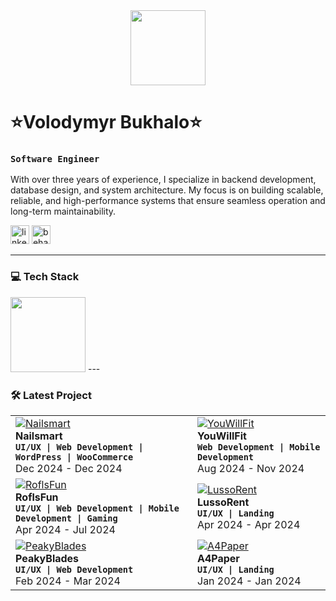 <div align="center">
  <a href="https://exleven.com" target="_blank" title="My portfolio site">
    <img height="120" src="https://dl.dropboxusercontent.com/scl/fi/4pp75xqer2vexqr8ikwaq/backkground.png?rlkey=y3fqmzxq56iad800i7otvqbke&st=z28z4bdc&dl=0"  />
  </a>
</div>

# ⭐️Volodymyr Bukhalo⭐️

### **`Software Engineer`**

With over three years of experience, I specialize in backend development, database design, and system architecture. My focus is on building scalable, reliable, and high-performance systems that ensure seamless operation and long-term maintainability.

  <div align="left">
    <a href="https://www.linkedin.com/in/volodymyr-bukhalo/" target="_blank">
        <img src="https://img.shields.io/static/v1?message=LinkedIn&logo=linkedin&label=&color=0077B5&logoColor=white&labelColor=&style=for-the-badge&labelColor=CE4630" height="30" alt="linkedin logo"/></a>
    <a href="https://www.behance.net/Exleven" target="_blank">
        <img src="https://img.shields.io/static/v1?message=Behance&logo=behance&label=&color=1769ff&logoColor=white&labelColor=&style=for-the-badge&labelColor=CE4630" height="30" alt="behance logo"/></a>
  </div>


---

### 💻 Tech Stack
<img src="https://skillicons.dev/icons?i=js,ts,py,nodejs,nestjs,nextjs,express,pytorch,graphql,postgres,mongodb,mysql,sqlite,redis,kafka,rabbitmq,docker,kubernetes,terraform,ansible,nginx,aws,gcp,azure,cloudflare,firebase,git,github,githubactions" height="120" />
---

### 🛠️ Latest Project

<div align="left">
  <table>
<tr>
  <td align="left">
      <a href="https://www.behance.net/Exleven" target="_blank">
    <img src="https://dl.dropboxusercontent.com/scl/fi/gsp7w14baopoel9iz4oev/NailsMart.png?rlkey=qow25gete5uxz83ejqim7xhq9&st=hqrz0o1b&dl=0" alt="Nailsmart" max-height="100%">
  </a>
    <div><strong>Nailsmart</strong></div>
    <div><strong><code>UI/UX | Web Development | WordPress | WooCommerce</code></strong></div>
    <div>Dec 2024 - Dec 2024</div>
  </td>
  <td align="left">
      <a href="https://www.behance.net/Exleven" target="_blank">
    <img src="https://dl.dropboxusercontent.com/scl/fi/2y8xv7s9jdqxqaj02f78u/YouWillFit.png?rlkey=sy4ofukscyrxzpkiodpqv633f&st=b2hryg2l&dl=0" alt="YouWillFit" max-width="100%"></a>
    <div><strong>YouWillFit</strong></div>
    <div><strong><code>Web Development | Mobile Development</code></strong></div>
    <div>Aug 2024 - Nov 2024</div>
  </td>
</tr>
<tr>
  <td align="left">
      <a href="https://www.behance.net/Exleven" target="_blank">
    <img src="https://dl.dropboxusercontent.com/scl/fi/r2w8cxez0zce1g77yx2wo/RoflsFun.png?rlkey=81okaz4wdpy0odsezbcc5oi7w&st=qlfqokms&dl=0" alt="RoflsFun" max-width="100%">
  </a>
    <div><strong>RoflsFun</strong></div>
    <div><strong><code>UI/UX | Web Development | Mobile Development | Gaming</code></strong></div>
    <div>Apr 2024 - Jul 2024</div>
  </td>
  <td align="left">
      <a href="https://www.behance.net/Exleven" target="_blank">
    <img src="https://dl.dropboxusercontent.com/scl/fi/c45mkhwoljgbm5j6aa97g/LussoRent.png?rlkey=yvvz7waef3k48j5tiizeblhnm&st=cradggp8&dl=0" alt="LussoRent" max-width="100%">
  </a>
    <div><strong>LussoRent</strong></div>
    <div><strong><code>UI/UX | Landing</code></strong></div>
    <div>Apr 2024 - Apr 2024</div>
  </td>
</tr>
<tr>
  <td align="left">
      <a href="https://www.behance.net/Exleven" target="_blank">
    <img src="https://dl.dropboxusercontent.com/scl/fi/wcgokxb3i7uh0s0v8xusv/PeakyBlades.png?rlkey=eks5oa1jn902ve3zdqobbbjuj&st=c1tba14m&dl=0" alt="PeakyBlades" max-width="100%">
  </a>
    <div><strong>PeakyBlades</strong></div>
    <div><strong><code>UI/UX | Web Development</code></strong></div>
    <div>Feb 2024 - Mar 2024</div>
  </td>
  <td align="left">
      <a href="https://www.behance.net/Exleven" target="_blank">
    <img src="https://dl.dropboxusercontent.com/scl/fi/v7td0m71f4runn92ztrm5/A4Paper.png?rlkey=rr7keqemcrb1sgdilbwqokf39&st=8tb51c6o&dl=0" alt="A4Paper" max-height="100%">
  </a>
    <div><strong>A4Paper</strong></div>
    <div><strong><code>UI/UX | Landing</code></strong></div>
    <div>Jan 2024 - Jan 2024</div>
  </td>
</tr>
</table>
</div>


